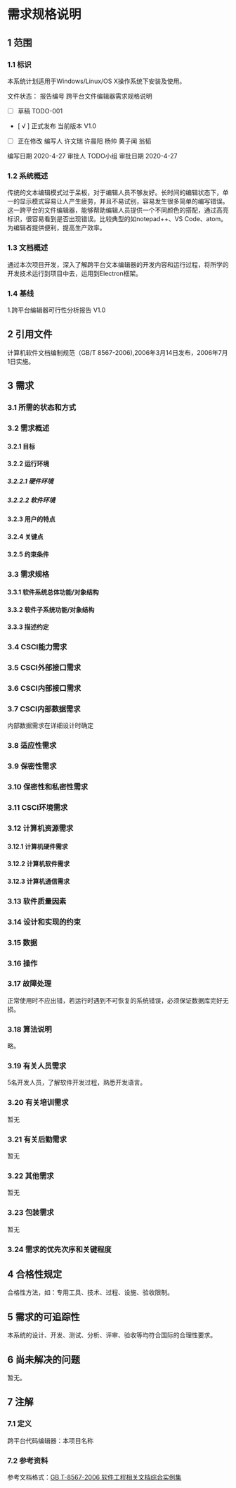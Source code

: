 # 需求规格说明

## 1 范围

### 1.1 标识

本系统计划适用于Windows/Linux/OS X操作系统下安装及使用。 

文件状态： 报告编号 跨平台文件编辑器需求规格说明

- [    ]  草稿 TODO-001
- [ √ ]  正式发布 当前版本 V1.0
- [    ]  正在修改 编写人 许文瑞 许晨阳 杨帅 黄子闻 翁韬

 编写日期 2020-4-27 审批人 TODO小组 审批日期 2020-4-27

### 1.2 系统概述

传统的文本编辑模式过于呆板，对于编辑人员不够友好。长时间的编辑状态下，单一的显示模式容易让人产生疲劳，并且不易试别，容易发生很多简单的编写错误。这一跨平台的文件编辑器，能够帮助编辑人员提供一个不同颜色的搭配，通过高亮标识，很容易看到是否出现错误。比较典型的如notepad++、VS Code、atom。为编辑者提供便利，提高生产效率。

### 1.3 文档概述

通过本次项目开发，深入了解跨平台文本编辑器的开发内容和运行过程，将所学的开发技术运行到项目中去，运用到Electron框架。

### 1.4 基线

1.跨平台编辑器可行性分析报告 V1.0

## 2 引用文件

计算机软件文档编制规范（GB/T 8567-2006),2006年3月14日发布，2006年7月1日实施。

## 3 需求

### 3.1 所需的状态和方式

### 3.2 需求概述

#### 3.2.1 目标

#### 3.2.2 运行环境

##### 3.2.2.1 硬件环境

##### 3.2.2.2 软件环境

#### 3.2.3 用户的特点

#### 3.2.4 关键点

#### 3.2.5 约束条件

### 3.3 需求规格

#### 3.3.1 软件系统总体功能/对象结构

#### 3.3.2 软件子系统功能/对象结构

#### 3.3.3 描述约定

### 3.4 CSCI能力需求

### 3.5 CSCI外部接口需求

### 3.6 CSCI内部接口需求

### 3.7 CSCI内部数据需求

内部数据需求在详细设计时确定

### 3.8 适应性需求

### 3.9 保密性需求

### 3.10 保密性和私密性需求

### 3.11 CSCI环境需求

### 3.12 计算机资源需求

#### 3.12.1 计算机硬件需求

#### 3.12.2 计算机软件需求

#### 3.12.3 计算机通信需求

### 3.13 软件质量因素

### 3.14 设计和实现的约束

### 3.15 数据

### 3.16 操作

### 3.17 故障处理
正常使用时不应出错，若运行时遇到不可恢复的系统错误，必须保证数据库完好无损。
### 3.18 算法说明
略。
### 3.19 有关人员需求
5名开发人员，了解软件开发过程，熟悉开发语言。
### 3.20 有关培训需求
暂无
### 3.21 有关后勤需求
暂无
### 3.22 其他需求
暂无
### 3.23 包装需求
暂无
### 3.24 需求的优先次序和关键程度

## 4 合格性规定

合格性方法，如：专用工具、技术、过程、设施、验收限制。

## 5 需求的可追踪性

本系统的设计、开发、测试、分析、评审、验收等均符合国际的合理性要求。

## 6 尚未解决的问题
暂无。
## 7 注解

### 7.1 定义

跨平台代码编辑器：本项目名称

### 7.2 参考资料

参考文档格式：[GB T-8567-2006 软件工程相关文档综合实例集](https://wenku.baidu.com/view/a1f1269903d276a20029bd64783e0912a2167c8b.html)

